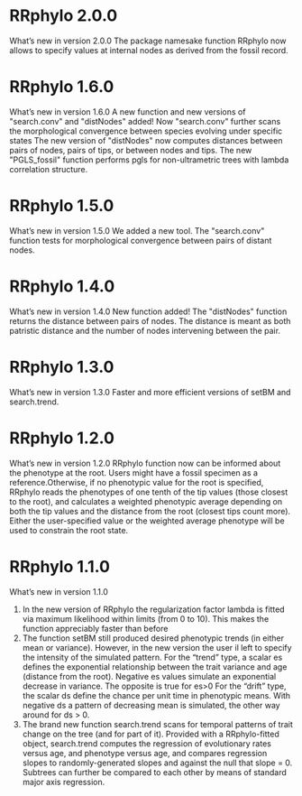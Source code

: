 # RRphylo 2.0.0
What’s new in version 2.0.0
The package namesake function RRphylo now allows to specify values at internal nodes as derived from the fossil record.

# RRphylo 1.6.0

What’s new in version 1.6.0
A new function and new versions of "search.conv" and "distNodes" added! 
Now "search.conv" further scans the morphological convergence between species evolving under specific states 
The new version of "distNodes"  now computes distances between pairs of nodes, pairs of tips, or between nodes and tips. 
The new "PGLS_fossil" function performs pgls for non-ultrametric trees with lambda correlation structure.


# RRphylo 1.5.0

What’s new in version 1.5.0
We added a new tool. The "search.conv" function tests for morphological convergence between pairs of distant nodes.


# RRphylo 1.4.0

What’s new in version 1.4.0
New function added! The "distNodes" function returns the distance between pairs of nodes. The distance is meant as both patristic distance and the number of nodes intervening between the pair.


# RRphylo 1.3.0

What’s new in version 1.3.0
Faster and more efficient versions of setBM and search.trend.

# RRphylo 1.2.0

What’s new in version 1.2.0
RRphylo function now can be informed about the phenotype at the root. 
Users might have a fossil specimen as a reference.Otherwise, if no phenotypic 
value for the root is specified, RRphylo reads the phenotypes of one tenth of 
the tip values (those closest to the root), and calculates a weighted phenotypic 
average depending on both the tip values and the distance from the root (closest 
tips count more). Either the user-specified value or the weighted average 
phenotype will be used to constrain the root state.

# RRphylo 1.1.0

What’s new in version 1.1.0

1. In the new version of RRphylo the regularization factor lambda is fitted via maximum
likelihood within limits (from 0 to 10). This makes the function appreciably faster
than before
2. The function setBM still produced desired phenotypic trends (in either mean or
variance). However, in the new version the user il left to specify the intensity of the
simulated pattern. For the “trend” type, a scalar es defines the exponential
relationship between the trait variance and age (distance from the root). Negative es
values simulate an exponential decrease in variance. The opposite is true for es&gt;0
For the “drift” type, the scalar ds define the chance per unit time in phenotypic
means. With negative ds a pattern of decreasing mean is simulated, the other way
around for ds &gt; 0.
3. The brand new function search.trend scans for temporal patterns of trait change on
the tree (and for part of it). Provided with a RRphylo-fitted object, search.trend
computes the regression of evolutionary rates versus age, and phenotype versus
age, and compares regression slopes to randomly-generated slopes and against the
null that slope = 0. Subtrees can further be compared to each other by means of
standard major axis regression.
